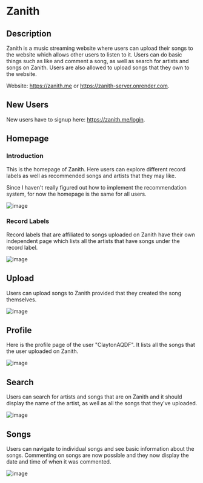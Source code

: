 # Zanith
## Description
Zanith is a music streaming website where users can upload their songs to the website which allows other users to listen to it. Users can do basic things such as like and comment a song, as well as search for artists and songs on Zanith. Users are also allowed to upload songs that they own to the website.

Website: https://zanith.me or https://zanith-server.onrender.com.

## New Users
New users have to signup here: https://zanith.me/login.

## Homepage
### Introduction

This is the homepage of Zanith. Here users can explore different record labels as well as recommended songs and artists that they may like.

Since I haven't really figured out how to implement the recommendation system, for now the homepage is the same for all users.

![image](https://github.com/DominicLau0/Zanith/assets/129682941/fa51da03-2660-4d82-84d6-f2527a7a3afc)


### Record Labels

Record labels that are affiliated to songs uploaded on Zanith have their own independent page which lists all the artists that have songs under the record label. 

![image](https://user-images.githubusercontent.com/129682941/236641706-2c69018e-3bea-401a-b3af-d088d617cd95.png)


## Upload
Users can upload songs to Zanith provided that they created the song themselves.

![image](https://user-images.githubusercontent.com/129682941/236644209-335af941-4284-4674-9e57-cbd0160fad63.png)



## Profile
Here is the profile page of the user "ClaytonAQDF". It lists all the songs that the user uploaded on Zanith.

![image](https://user-images.githubusercontent.com/129682941/236644249-35ae1d8c-11cf-4968-8d8d-c0cd9356e505.png)


## Search
Users can search for artists and songs that are on Zanith and it should display the name of the artist, as well as all the songs that they've uploaded.

![image](https://github.com/DominicLau0/Zanith/assets/129682941/4d9c8547-98d0-4158-a711-f8eafe3176a7)


## Songs
Users can navigate to individual songs and see basic information about the songs.
Commenting on songs are now possible and they now display the date and time of when it was commented.

![image](https://github.com/DominicLau0/Zanith/assets/129682941/a49178b7-9914-4bc2-b272-9e4af0e653f7)

